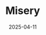 ---
title: Misery
Theatre: ABET - All Beaches Experimental Theatre
Venue: Grace Darling Studio Theatre
date: 2025-04-11
opening_date: 2025-04-11
closing_date: 2025-04-27
showtimes:
featured_image: 
featured_image_alt: 
featured_image_caption: 
featured_image_attr: 
featured_image_attr_link: 
playbill:
Website: 
Tickets: 
show_details: 
- Playwright: William Goldman
- Based On: Misery by Steven King
cast:
crew:
orchestra:
genres: 
Description: 
---